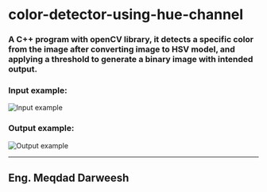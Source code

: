 # color-detector-using-hue-channel
### A C++ program with openCV library, it detects a specific color from the image after converting image to HSV model, and applying a threshold to generate a binary image with intended output. 

### Input example:
![Input example](MeqdadDarweesh.github.com/color-detector-using-hue-channel/TestExamples/Screenshot1.png)


### Output example:
![Output example](MeqdadDarweesh.github.com/color-detector-using-hue-channel/TestExamples/Screenshot2.png)

_______________________________________________
## Eng. Meqdad Darweesh
